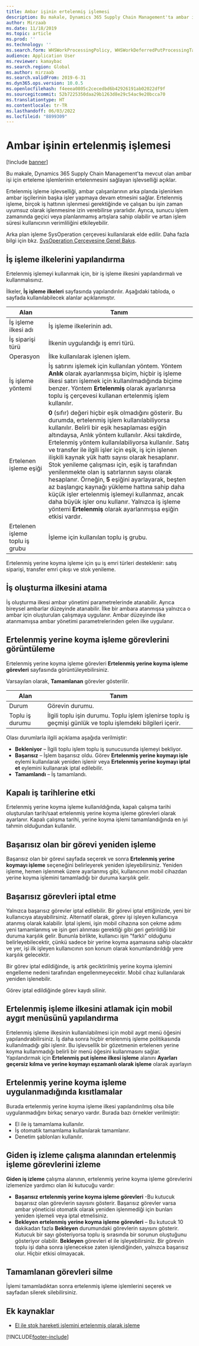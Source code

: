 ```yaml
---
title: Ambar işinin ertelenmiş işlemesi
description: Bu makale, Dynamics 365 Supply Chain Management'ta ambar işi koyma işlemlerinin ertelenmiş işlenmesini sağlayan işlevselliği açıklar.
author: Mirzaab
ms.date: 11/18/2019
ms.topic: article
ms.prod: ''
ms.technology: ''
ms.search.form: WHSWorkProcessingPolicy, WHSWorkDeferredPutProcessingTask
audience: Application User
ms.reviewer: kamaybac
ms.search.region: Global
ms.author: mirzaab
ms.search.validFrom: 2019-6-31
ms.dyn365.ops.version: 10.0.5
ms.openlocfilehash: f4eeea0805c2cecedbd6b42926191ab02022df9f
ms.sourcegitcommit: 52b7225350daa29b1263d8e29c54ac9e20bcca70
ms.translationtype: HT
ms.contentlocale: tr-TR
ms.lasthandoff: 06/03/2022
ms.locfileid: "8899309"
---
```

# <a name="deferred-processing-of-warehouse-work"></a>Ambar işinin ertelenmiş işlemesi

[!include [banner](../includes/banner.md)]

Bu makale, Dynamics 365 Supply Chain Management'ta mevcut olan ambar işi için erteleme işlemlerinin ertelenmesini sağlayan işlevselliği açıklar.

Ertelenmiş işleme işlevselliği, ambar çalışanlarının arka planda işlenirken ambar işçilerinin başka işler yapmaya devam etmesini sağlar. Ertelenmiş işleme, birçok iş hattının işlenmesi gerektiğinde ve çalışan bu işin zaman uyumsuz olarak işlenmesine izin verebilirse yararlıdır. Ayrıca, sunucu işlem zamanında geçici veya planlanmamış artışlara sahip olabilir ve artan işlem süresi kullanıcının verimliliğini etkileyebilir.

Arka plan işleme SysOperation çerçevesi kullanılarak elde edilir. Daha fazla bilgi için bkz. [SysOperation Çerçevesine Genel Bakış](/dynamicsax-2012/developer/sysoperation-framework-overview).

## <a name="configuring-the-work-processing-policies"></a>İş işleme ilkelerini yapılandırma

Ertelenmiş işlemeyi kullanmak için, bir iş işleme ilkesini yapılandırmalı ve kullanmalısınız.

İlkeler, **İş işleme ilkeleri** sayfasında yapılandırılır. Aşağıdaki tabloda, o sayfada kullanılabilecek alanlar açıklanmıştır.

| Alan                           | Tanım |
|---------------------------------|-------------|
| İş işleme ilkesi adı     | İş işleme ilkelerinin adı. |
| İş siparişi türü                 | İlkenin uygulandığı iş emri türü. |
| Operasyon                       | İlke kullanılarak işlenen işlem. |
| İş işleme yöntemi          | İş satırını işlemek için kullanılan yöntem. Yöntem **Anlık** olarak ayarlanmışsa biçim, hiçbir iş işleme ilkesi satırı işlemek için kullanılmadığında biçime benzer. Yöntem **Ertelenmiş** olarak ayarlanırsa toplu iş çerçevesi kullanan ertelenmiş işlem kullanılır. |
| Ertelenen işleme eşiği   | **0** (sıfır) değeri hiçbir eşik olmadığını gösterir. Bu durumda, ertelenmiş işlem kullanılabiliyorsa kullanılır. Belirli bir eşik hesaplaması eşiğin altındaysa, Anlık yöntem kullanılır. Aksi takdirde, Ertelenmiş yöntem kullanılabiliyorsa kullanılır. Satış ve transfer ile ilgili işler için eşik, iş için işlenen ilişkili kaynak yük hattı sayısı olarak hesaplanır. Stok yenileme çalışması için, eşik iş tarafından yenilenmekte olan iş satırlarının sayısı olarak hesaplanır. Örneğin, **5** eşiğini ayarlayarak, beşten az başlangıç kaynağı yükleme hattına sahip daha küçük işler ertelenmiş işlemeyi kullanmaz, ancak daha büyük işler onu kullanır. Yalnızca iş işleme yöntemi **Ertelenmiş** olarak ayarlanmışsa eşiğin etkisi vardır. |
| Ertelenen işleme toplu iş grubu |İşleme için kullanılan toplu iş grubu. |

Ertelenmiş yerine koyma işleme için şu iş emri türleri desteklenir: satış siparişi, transfer emri çıkışı ve stok yenileme.

## <a name="assigning-the-work-creation-policy"></a>İş oluşturma ilkesini atama

İş oluşturma ilkesi ambar yönetimi parametrelerinde atanabilir. Ayrıca bireysel ambarlar düzeyinde atanabilir. İlke bir ambara atanmışsa yalnızca o ambar için oluşturulan çalışmaya uygulanır. Ambar düzeyinde ilke atanmamışsa ambar yönetimi parametrelerinden gelen ilke uygulanır.

## <a name="viewing-the-deferred-put-processing-tasks"></a>Ertelenmiş yerine koyma işleme görevlerini görüntüleme

Ertelenmiş yerine koyma işleme görevleri **Ertelenmiş yerine koyma işleme görevleri** sayfasında görüntüleyebilirsiniz.

Varsayılan olarak, **Tamamlanan** görevler gösterilir.

| Alan            | Tanım |
|------------------|-------------|
| Durum           | Görevin durumu. |
| Toplu iş durumu | İlgili toplu işin durumu. Toplu işlem işlenirse toplu iş geçmişi günlük ve toplu işlemdeki bilgileri içerir. |

Olası durumlarla ilgili açıklama aşağıda verilmiştir:

- **Bekleniyor** – İlgili toplu işlem toplu iş sunucusunda işlemeyi bekliyor.
- **Başarısız** – İşlem başarısız oldu. Görev **Ertelenmiş yerine koymayı işle** eylemi kullanılarak yeniden işlenir veya **Ertelenmiş yerine koymayı iptal et** eylemini kullanarak iptal edilebilir.
- **Tamamlandı** – İş tamamlandı.

## <a name="impact-on-closed-work-dates"></a>Kapalı iş tarihlerine etki

Ertelenmiş yerine koyma işleme kullanıldığında, kapalı çalışma tarihi oluşturulan tarih/saat ertelenmiş yerine koyma işleme görevleri olarak ayarlanır. Kapalı çalışma tarihi, yerine koyma işlemi tamamlandığında en iyi tahmin olduğundan kullanılır.

## <a name="reprocessing-a-failed-task"></a>Başarısız olan bir görevi yeniden işleme

Başarısız olan bir görevi sayfada seçerek ve sonra **Ertelenmiş yerine koymayı işleme** seçeneğini belirleyerek yeniden işleyebilirsiniz. Yeniden işleme, hemen işlenmek üzere ayarlanmış gibi, kullanıcının mobil cihazdan yerine koyma işlemini tamamladığı bir duruma karşılık gelir.

## <a name="canceling-failed-tasks"></a>Başarısız görevleri iptal etme

Yalnızca başarısız görevler iptal edilebilir. Bir görevi iptal ettiğinizde, yeni bir kullanıcıya atayabilirsiniz. Alternatif olarak, görev işi işleyen kullanıcıya atanmış olarak kalabilir. İptal işlemi, işin mobil cihazına son çekme adımı yeni tamamlanmış ve işin geri alınması gerektiği gibi geri getirildiği bir duruma karşılık gelir. Bununla birlikte, kullanıcı işin "farklı" olduğunu belirleyebilecektir, çünkü sadece bir yerine koyma aşamasına sahip olacaktır ve yer, işi ilk işleyen kullanıcının son konum olarak konumlandırıldığı yere karşılık gelecektir.

Bir görev iptal edildiğinde, iş artık geciktirilmiş yerine koyma işlemini engelleme nedeni tarafından engellenmeyecektir. Mobil cihaz kullanılarak yeniden işlenebilir.

Görev iptal edildiğinde görev kaydı silinir.

## <a name="configuring-the-mobile-device-menu-to-skip-the-deferred-processing-policy"></a>Ertelenmiş işleme ilkesini atlamak için mobil aygıt menüsünü yapılandırma

Ertelenmiş işleme ilkesinin kullanılabilmesi için mobil aygıt menü öğesini yapılandırabilirsiniz. İş daha sonra hiçbir ertelenmiş işleme politikasında kullanılmadığı gibi işlenir. Bu işlevsellik bir gözetmenin ertelenen yerine koyma kullanmadığı belirli bir menü öğesini kullanmasını sağlar. Yapılandırmak için **Ertelenmiş put işleme ilkesi işleme** alanını **Ayarları geçersiz kılma ve yerine koymayı eşzamanlı olarak işleme** olarak ayarlayın 

## <a name="restrictions-when-the-deferred-put-processing-isnt-applied"></a>Ertelenmiş yerine koyma işleme uygulanmadığında kısıtlamalar

Burada ertelenmiş yerine koyma işleme ilkesi yapılandırılmış olsa bile uygulanmadığını birkaç senaryo vardır. Burada bazı örnekler verilmiştir:

- El ile iş tamamlama kullanılır.
- İş otomatik tamamlama kullanılarak tamamlanır.
- Denetim şablonları kullanılır.


## <a name="monitoring-the-deferred-processing-tasks-from-the-outbound-work-monitoring-workspace"></a>Giden iş izleme çalışma alanından ertelenmiş işleme görevlerini izleme

**Giden iş izleme** çalışma alanının, ertelenmiş yerine koyma işleme görevlerini izlemenize yardımcı olan iki kutucuğu vardır:

- **Başarısız ertelenmiş yerine koyma işleme görevleri** -Bu kutucuk başarısız olan görevlerin sayısını gösterir. Başarısız görevler varsa ambar yöneticisi otomatik olarak yeniden işlenmediği için bunları yeniden işlemeli veya iptal etmelisiniz.
- **Bekleyen ertelenmiş yerine koyma işleme görevleri** – Bu kutucuk 10 dakikadan fazla **Bekleyen** durumundaki görevlerin sayısını gösterir. Kutucuk bir sayı gösteriyorsa toplu iş sırasında bir sorunun oluştuğunu gösteriyor olabilir. **Bekleyen** görevleri el ile işleyebilirsiniz. Bir görevin toplu işi daha sonra işlenecekse zaten işlendiğinden, yalnızca başarısız olur. Hiçbir etkisi olmayacak.

## <a name="deleting-completed-tasks"></a>Tamamlanan görevleri silme

İşlemi tamamladıktan sonra ertelenmiş işleme işlemlerini seçerek ve sayfadan silerek silebilirsiniz.

## <a name="additional-resources"></a>Ek kaynaklar

- [El ile stok hareketi işlemini ertelenmiş olarak işleme](deferred-processing-manual-inventory-movement.md)

[!INCLUDE[footer-include](../../includes/footer-banner.md)]
